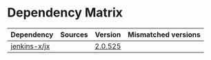 # Dependency Matrix

Dependency | Sources | Version | Mismatched versions
---------- | ------- | ------- | -------------------
[jenkins-x/jx](https://github.com/jenkins-x/jx) |  | [2.0.525](https://github.com/jenkins-x/jx/releases/tag/v2.0.525) | 
